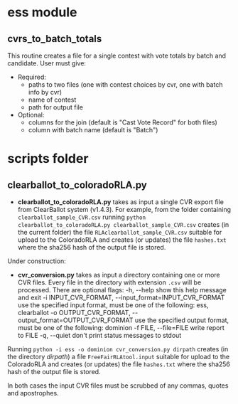 # ess module

## cvrs_to_batch_totals
This routine creates a file for a single contest with vote totals by batch and candidate. User must give:
 * Required:
     * paths to two files (one with contest choices by cvr, one with batch info by cvr)
     * name of contest
     * path for output file
 * Optional:
     * columns for the join (default is "Cast Vote Record" for both files)
     * column with batch name (default is "Batch")

# scripts folder
## clearballot_to_coloradoRLA.py
- **clearballot_to_coloradoRLA.py** takes as input a single CVR export file from ClearBallot system (v1.4.3). For example, from the folder containing ```clearballot_sample_CVR.csv``` running
```python clearballot_to_coloradoRLA.py clearballot_sample_CVR.csv```
creates  (in the current folder) the file
```RLAclearballot_sample_CVR.csv``` suitable for upload to the ColoradoRLA
and creates (or updates) the file
```hashes.txt```
where the sha256 hash of the output file is stored.

Under construction:
- **cvr_conversion.py** takes as input a directory containing one or more CVR files. Every file in the directory with extension ```.csv```  will be processed. There are optional flags:
-h, --help            show this help message and exit
-i INPUT_CVR_FORMAT, --input_format=INPUT_CVR_FORMAT
use the specified input format, must be one of the
following: ess, clearballot
-o OUTPUT_CVR_FORMAT, --output_format=OUTPUT_CVR_FORMAT
use the specified output format, must be one of the
following: dominion
-f FILE, --file=FILE  write report to FILE
-q, --quiet           don't print status messages to stdout

Running
```python -i ess -o dominion cvr_conversion.py dirpath```
creates (in the directory *dirpath*) a file ```FreeFairRLAtool.input``` suitable for upload to the ColoradoRLA 
and creates (or updates) the file
```hashes.txt```
where the sha256 hash of the output file is stored.

    
In both cases the input CVR files must be scrubbed of any commas, quotes and apostrophes.




